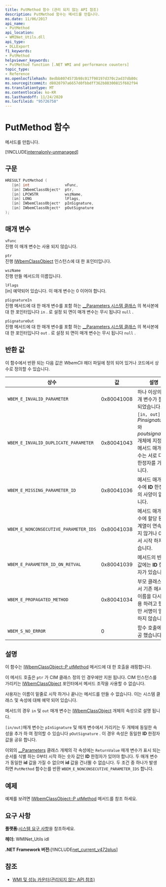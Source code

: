 ```yaml
---
title: PutMethod 함수 (관리 되지 않는 API 참조)
description: PutMethod 함수는 메서드를 만듭니다.
ms.date: 11/06/2017
api_name:
- PutMethod
api_location:
- WMINet_Utils.dll
api_type:
- DLLExport
f1_keywords:
- PutMethod
helpviewer_keywords:
- PutMethod function [.NET WMI and performance counters]
topic_type:
- Reference
ms.openlocfilehash: 8edbb8074573b98c017f98197d370c2ad37db80c
ms.sourcegitcommit: d8020797a6657d0fbbdff362b80300815f682f94
ms.translationtype: MT
ms.contentlocale: ko-KR
ms.lasthandoff: 11/24/2020
ms.locfileid: "95726758"
---
```

# <a name="putmethod-function"></a>PutMethod 함수

메서드를 만듭니다.

[!INCLUDE[internalonly-unmanaged](../../../../includes/internalonly-unmanaged.md)]

## <a name="syntax"></a>구문  
  
```cpp  
HRESULT PutMethod (
   [in] int                vFunc,
   [in] IWbemClassObject*  ptr,
   [in] LPCWSTR            wszName,
   [in] LONG               lFlags,
   [in] IWbemClassObject*  pInSignature,
   [in] IWbemClassObject*  pOutSignature
);
```  

## <a name="parameters"></a>매개 변수

`vFunc`  
진행 이 매개 변수는 사용 되지 않습니다.

`ptr`  
진행 [IWbemClassObject](/windows/desktop/api/wbemcli/nn-wbemcli-iwbemclassobject) 인스턴스에 대 한 포인터입니다.

`wszName`  
진행 만들 메서드의 이름입니다.

`lFlags`  
[in] 예약되어 있습니다. 이 매개 변수는 0 이어야 합니다.

`pSignatureIn`  
진행 메서드에 대 한 매개 변수를 포함 하는 [__Parameters 시스템 클래스](/windows/desktop/WmiSdk/--parameters) 의 복사본에 대 한 포인터입니다 `in` . 로 설정 되 면이 매개 변수는 무시 됩니다 `null` .  

`pSignatureOut`  
진행  메서드에 대 한 매개 변수를 포함 하는 [__Parameters 시스템 클래스](/windows/desktop/WmiSdk/--parameters) 의 복사본에 대 한 포인터입니다 `out` . 로 설정 되 면이 매개 변수는 무시 됩니다 `null` .

## <a name="return-value"></a>반환 값

이 함수에서 반환 되는 다음 값은 *WbemCli* 헤더 파일에 정의 되어 있거나 코드에서 상수로 정의할 수 있습니다.

|상수  |값  |설명  |
|---------|---------|---------|
| `WBEM_E_INVALID_PARAMETER` | 0x80041008 | 하나 이상의 매개 변수가 잘못 되었습니다. |
| `WBEM_E_INVALID_DUPLICATE_PARAMETER` | 0x80041043 | `[in, out]` *Pinsignature* 와 *poutsignature* 개체에 지정 된 메서드 매개 변수는 서로 다른 한정자를 가집니다.
| `WBEM_E_MISSING_PARAMETER_ID` | 0x80041036 | 메서드 매개 변수에 **ID** 한정자의 사양이 없습니다. |
| `WBEM_E_NONCONSECUTIVE_PARAMETER_IDS` | 0x80041038 | 메서드 매개 변수에 할당 된 ID 계열이 연속 되지 않거나 0에서 시작 하지 않습니다. |
| `WBEM_E_PARAMETER_ID_ON_RETVAL` | 0x80041039 | 메서드의 반환 값에는 **ID** 한정자가 있습니다. |
| `WBEM_E_PROPAGATED_METHOD` | 0x80041034 | 부모 클래스에서 기존 메서드 이름을 다시 사용 하려고 했지만 서명이 일치 하지 않습니다. |
| `WBEM_S_NO_ERROR` | 0 | 함수 호출에 성공 했습니다. |
  
## <a name="remarks"></a>설명

이 함수는 [IWbemClassObject::P utMethod](/windows/desktop/api/wbemcli/nf-wbemcli-iwbemclassobject-putmethod) 메서드에 대 한 호출을 래핑합니다.

이 메서드 호출은 `ptr` 가 CIM 클래스 정의 인 경우에만 지원 됩니다. CIM 인스턴스를 가리키는 [IWbemClassObject](/windows/desktop/api/wbemcli/nn-wbemcli-iwbemclassobject) 포인터에서 메서드 조작을 사용할 수 없습니다.

사용자는 이름이 밑줄로 시작 하거나 끝나는 메서드를 만들 수 없습니다. 이는 시스템 클래스 및 속성에 대해 예약 되어 있습니다.

메서드의 경우 `in` 및 `out` 매개 변수는 [IWbemClassObject](/windows/desktop/api/wbemcli/nn-wbemcli-iwbemclassobject) 개체의 속성으로 설명 됩니다.

`[in/out]`매개 변수는 `pInSignature` 및 매개 변수에서 가리키는 두 개체에 동일한 속성을 추가 하 여 정의할 수 있습니다 `pOutSignature` . 이 경우 속성은 동일한 **ID** 한정자 값을 공유 합니다.

이외의 [__Parameters](/windows/desktop/WmiSdk/--parameters) 클래스 개체의 각 속성에는 `ReturnValue` 매개 변수가 표시 되는 순서를 식별 하는 0부터 시작 하는 숫자 값인 **ID** 한정자가 있어야 합니다. 두 매개 변수가 동일한 **id** 값을 가질 수 없으며 **id** 값을 건너뛸 수 없습니다. 두 조건 중 하나가 발생 하면 `PutMethod` 함수는를 반환 `WBEM_E_NONCONSECUTIVE_PARAMETER_IDS` 합니다.

## <a name="example"></a>예제

예제를 보려면 [IWbemClassObject::P utMethod](/windows/desktop/api/wbemcli/nf-wbemcli-iwbemclassobject-putmethod) 메서드를 참조 하세요.

## <a name="requirements"></a>요구 사항  

 **플랫폼:**[시스템 요구 사항](../../get-started/system-requirements.md)을 참조하세요.  
  
 **헤더:** WMINet_Utils idl  
  
 **.NET Framework 버전:**[!INCLUDE[net_current_v472plus](../../../../includes/net-current-v472plus.md)]  
  
## <a name="see-also"></a>참조

- [WMI 및 성능 카운터(관리되지 않는 API 참조)](index.md)
